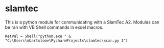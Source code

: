 # slamtec

This is a python module for communicating with a SlamTec A2. Modules can be ran with VB Shell commands in excel macros.

```RetVal = Shell("python.exe " & "C:\Users\mbartolome\PycharmProjects\slamtec\scan.py 1")```
